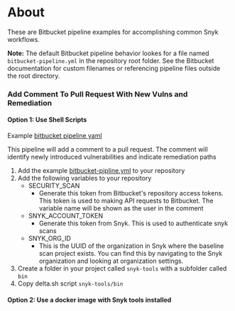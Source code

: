 # About

These are Bitbucket pipeline examples for accomplishing common Snyk workflows. 

**Note:** The default Bitbucket pipeline behavior lookes for a file named `bitbucket-pipeline.yml` in the repository root folder. See the Bitbucket documentation for custom filenames or referencing pipeline files outside the root directory.

### Add Comment To Pull Request With New Vulns and Remediation

#### Option 1: Use Shell Scripts 
Example [bitbucket pipeline yaml](/pipelines/pr-shell-delta-comment.yml)

This pipeline will add a comment to a pull request. The comment will identify newly introduced vulnerabilities and indicate remediation paths
1. Add the example [bitbucket-pipline.yml](/pipelines/pr-shell-delta-comment.yml) to your repository
2. Add the following variables to your repository
    - SECURITY_SCAN
        - Generate this token from Bitbucket's repository access tokens. This token is used to making API requests to Bitbucket. The variable name will be shown as the user in the comment 
    - SNYK_ACCOUNT_TOKEN
        - Generate this token from Snyk. This is used to authenticate snyk scans
    - SNYK_ORG_ID
        - This is the UUID of the organization in Snyk where the baseline scan project exists. You can find this by navigating to the Snyk organization and looking at organization settings.
3. Create a folder in your project called `snyk-tools` with a subfolder called `bin`
4. Copy delta.sh script `snyk-tools/bin` 

#### Option 2: Use a docker image with Snyk tools installed
